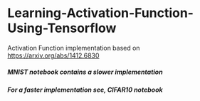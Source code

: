 # Learning-Activation-Function-Using-Tensorflow
Activation Function implementation based on https://arxiv.org/abs/1412.6830

##### MNIST notebook contains a slower implementation
##### For a faster implementation see, CIFAR10 notebook

